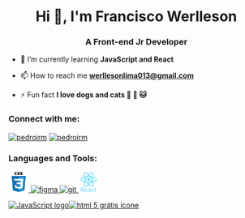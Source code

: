 

<h1 align="center">Hi 👋, I'm Francisco Werlleson</h1>
<h3 align="center">A Front-end Jr Developer</h3>

- 🌱 I’m currently learning **JavaScript and React**

- 📫 How to reach me **werllesonlima013@gmail.com**


- ⚡ Fun fact **I love dogs and cats 🐶 💖 🐱**

<h3 align="left">Connect with me:</h3>
<p align="left">
<a href="https://www.linkedin.com/in/werlleson-lima-18b993195/" target="blank"><img align="center" src="https://cdn.jsdelivr.net/npm/simple-icons@3.0.1/icons/linkedin.svg" alt="pedroirm" height="30" width="40" /></a>
<a href="https://www.instagram.com/fwnego/" target="blank"><img align="center" src="https://cdn.jsdelivr.net/npm/simple-icons@3.0.1/icons/instagram.svg" alt="pedroirm" height="30" width="40" /></a>
</p>

<h3 align="left">Languages and Tools:</h3>
<p align="left"> <a href="https://www.w3schools.com/css/" target="_blank"> <img src="https://raw.githubusercontent.com/devicons/devicon/master/icons/css3/css3-original-wordmark.svg" alt="css3" width="40" height="40"/> </a> <a href="https://www.docker.com/" target="_blank">  <a href="https://www.figma.com/" target="_blank"> <img src="https://www.vectorlogo.zone/logos/figma/figma-icon.svg" alt="figma" width="40" height="40"/> </a> <a href="https://git-scm.com/" target="_blank"> <img src="https://www.vectorlogo.zone/logos/git-scm/git-scm-icon.svg" alt="git" width="40" height="40"/> </a> 
  <img src="https://raw.githubusercontent.com/devicons/devicon/master/icons/react/react-original-wordmark.svg" alt="react" width="40" height="40"/> </a> 
  </p><a href="https://logodownload.org/wp-content/uploads/2016/10/html5-logo.png"> 
  <img class="aligncenter size-medium wp-image-14862 lazyloaded" src="https://marcas-logos.net/wp-content/uploads/2020/11/JavaScript-logo-600x375.png" data-src="https://marcas-logos.net/wp-content/uploads/2020/11/JavaScript-logo-600x375.png" alt="JavaScript logo" width="75" height="50" data-srcset="https://marcas-logos.net/wp-content/uploads/2020/11/JavaScript-logo-600x375.png 600w, https://marcas-logos.net/wp-content/uploads/2020/11/JavaScript-logo-1024x640.png 1024w, https://marcas-logos.net/wp-content/uploads/2020/11/JavaScript-logo-768x480.png 768w, https://marcas-logos.net/wp-content/uploads/2020/11/JavaScript-logo-1536x960.png 1536w, https://marcas-logos.net/wp-content/uploads/2020/11/JavaScript-logo-2048x1280.png 2048w, https://marcas-logos.net/wp-content/uploads/2020/11/JavaScript-logo-1140x713.png 1140w" data-sizes="(max-width: 600px) 100vw, 600px" sizes="(max-width: 600px) 100vw, 600px" srcset="https://marcas-logos.net/wp-content/uploads/2020/11/JavaScript-logo-600x375.png 600w, https://marcas-logos.net/wp-content/uploads/2020/11/JavaScript-logo-1024x640.png 1024w, https://marcas-logos.net/wp-content/uploads/2020/11/JavaScript-logo-768x480.png 768w, https://marcas-logos.net/wp-content/uploads/2020/11/JavaScript-logo-1536x960.png 1536w, https://marcas-logos.net/wp-content/uploads/2020/11/JavaScript-logo-2048x1280.png 2048w, https://marcas-logos.net/wp-content/uploads/2020/11/JavaScript-logo-1140x713.png 1140w"><img src="https://cdn-icons-png.flaticon.com/512/732/732212.png" width="40" height="40" alt="html 5 grátis ícone" title="html 5 grátis ícone">
